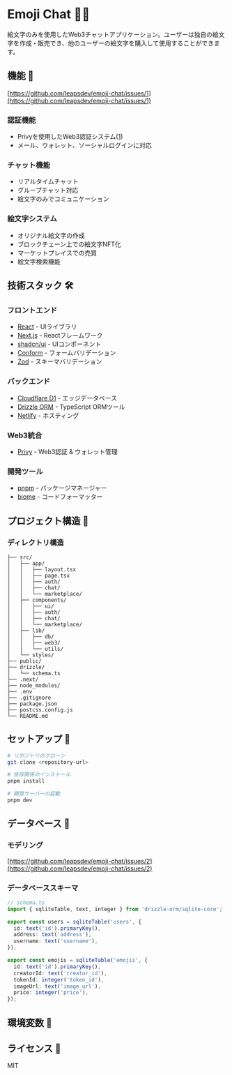 # Emoji Chat 🎨💬

絵文字のみを使用したWeb3チャットアプリケーション。ユーザーは独自の絵文字を作成・販売でき、他のユーザーの絵文字を購入して使用することができます。

## 機能 🚀
[https://github.com/leapsdev/emoji-chat/issues/1](https://github.com/leapsdev/emoji-chat/issues/1)

### 認証機能
- Privyを使用したWeb3認証システム([1](https://docs.privy.io/guide/react/authentication/))
- メール、ウォレット、ソーシャルログインに対応

### チャット機能
- リアルタイムチャット
- グループチャット対応
- 絵文字のみでコミュニケーション

### 絵文字システム
- オリジナル絵文字の作成
- ブロックチェーン上での絵文字NFT化
- マーケットプレイスでの売買
- 絵文字検索機能

## 技術スタック 🛠

### フロントエンド
- [React](https://react.dev/) - UIライブラリ
- [Next.js](https://nextjs.org/) - Reactフレームワーク
- [shadcn/ui](https://ui.shadcn.com/) - UIコンポーネント
- [Conform](https://conform.guide/) - フォームバリデーション
- [Zod](https://zod.dev/) - スキーマバリデーション

### バックエンド
- [Cloudflare D1](https://developers.cloudflare.com/d1/) - エッジデータベース
- [Drizzle ORM](https://orm.drizzle.team/) - TypeScript ORMツール
- [Netlify](https://www.netlify.com/) - ホスティング

### Web3統合
- [Privy](https://docs.privy.io/) - Web3認証 & ウォレット管理

### 開発ツール
- [pnpm](https://pnpm.io/) - パッケージマネージャー
- [biome](https://biomejs.dev/) - コードフォーマッター

## プロジェクト構造 📁

### ディレクトリ構造
```
├── src/
│   ├── app/                   
│   │   ├── layout.tsx         
│   │   ├── page.tsx         
│   │   ├── auth/           
│   │   ├── chat/           
│   │   └── marketplace/    
│   ├── components/          
│   │   ├── ui/            
│   │   ├── auth/          
│   │   ├── chat/         
│   │   └── marketplace/  
│   ├── lib/               
│   │   ├── db/          
│   │   ├── web3/       
│   │   └── utils/       
│   └── styles/          
├── public/             
├── drizzle/           
│   └── schema.ts     
├── .next/             
├── node_modules/      
├── .env              
├── .gitignore       
├── package.json    
├── postcss.config.js 
└── README.md     
```

## セットアップ 🔧

```bash
# リポジトリのクローン
git clone <repository-url>

# 依存関係のインストール
pnpm install

# 開発サーバーの起動
pnpm dev
```

## データベース 💾

### モデリング

[https://github.com/leapsdev/emoji-chat/issues/2](https://github.com/leapsdev/emoji-chat/issues/2)

### データベーススキーマ 

```typescript
// schema.ts
import { sqliteTable, text, integer } from 'drizzle-orm/sqlite-core';

export const users = sqliteTable('users', {
  id: text('id').primaryKey(),
  address: text('address'),
  username: text('username'),
});

export const emojis = sqliteTable('emojis', {
  id: text('id').primaryKey(),
  creatorId: text('creator_id'),
  tokenId: integer('token_id'),
  imageUrl: text('image_url'),
  price: integer('price'),
});
```

## 環境変数 🔐

## ライセンス 📄

MIT
